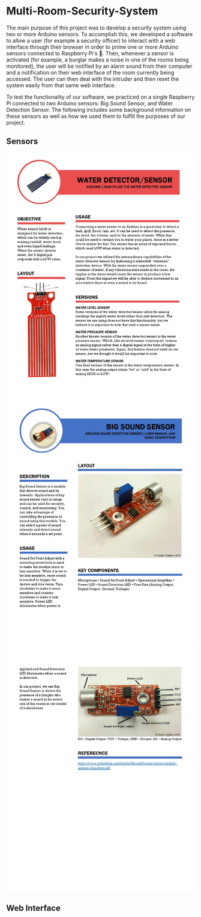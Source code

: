 # Multi-Room-Security-System
The main purpose of this project was to develop a security system using two or more Arduino sensors. To accomplish this, we developed a software to allow a user (for example a security officer) to interact with a web interface through their browser in order to prime one or more Arduino sensors connected to Raspberry Pi's :apple:. Then, whenever a sensor is activated (for example, a burglar makes a noise in one of the rooms being monitored), the user will be notified by an alarm sound from their computer and a notification on their web interface of the room currently being accessed. The user can then deal with the intruder and then reset the system easily from that same web interface.

To test the functionality of our software, we practiced on a single Raspberry Pi connected to two Arduino sensors: Big Sound Sensor, and Water Detection Sensor. The following includes some background information on these sensors as well as how we used them to fulfill the purposes of our project.
## Sensors
![](images/VeryProfessionalSensor-page-001.jpg)
![](images/BigSoundSensor-page-001.jpg)
![](images/BigSoundSensor-page-002.jpg)
## Web Interface
